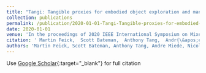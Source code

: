 ```yaml
---
title: "Tangi: Tangible proxies for embodied object exploration and manipulation in virtual reality"
collection: publications
permalink: /publication/2020-01-01-Tangi-Tangible-proxies-for-embodied-object-exploration-and-manipulation-in-virtual-reality
date: 2020-01-01
venue: 'In the proceedings of 2020 IEEE International Symposium on Mixed and Augmented Reality (ISMAR)'
citation: ' Martin Feick,  Scott Bateman,  Anthony Tang,  Andr{\&apos;e} Miede,  Nicolai Marquardt, &quot;Tangi: Tangible proxies for embodied object exploration and manipulation in virtual reality.&quot; In the proceedings of 2020 IEEE International Symposium on Mixed and Augmented Reality (ISMAR), 2020.'
authors: 'Martin Feick, Scott Bateman, Anthony Tang, Andre Miede, Nicolai Marquardt'
---
```

Use [Google Scholar](https://scholar.google.com/scholar?q=Tangi:+Tangible+proxies+for+embodied+object+exploration+and+manipulation+in+virtual+reality){:target="_blank"} for full citation